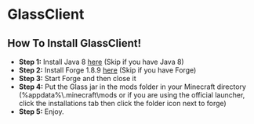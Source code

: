 # GlassClient 



## How To Install GlassClient!
- **Step 1:** Install Java 8 [here](https://www.java.com/en/download/) (Skip if you have Java 8)
- **Step 2:** Install Forge 1.8.9 [here](https://files.minecraftforge.net/net/minecraftforge/forge/index_1.8.9.html) (Skip if you have Forge)
- **Step 3:** Start Forge and then close it
- **Step 4:** Put the Glass jar in the mods folder in your Minecraft directory (%appdata%\\.minecraft\mods or if you are using the official launcher, click the installations tab then click the folder icon next to forge)
- **Step 5:** Enjoy.
